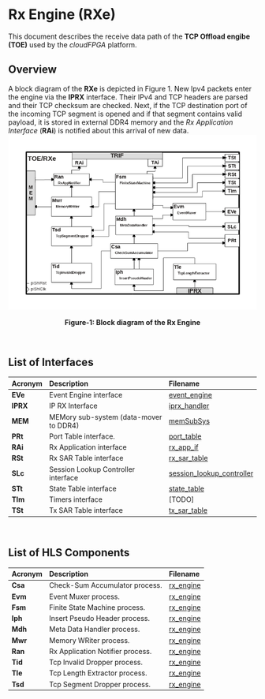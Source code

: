 # Rx Engine (RXe)
This document describes the receive data path of the **TCP Offload engibe (TOE)** used by the *cloudFPGA* platform.
 
## Overview
A block diagram of the **RXe** is depicted in Figure 1.
New Ipv4 packets enter the engine via the **IPRX** interface. 
Their IPv4 and TCP headers are parsed and their TCP checksum are checked.
Next, if the TCP destination port of the incoming TCP segment is opened and if that segment contains valid payload, 
it is stored in external DDR4 memory and the *Rx Application Interface* (**RAi**) is notified about this arrival of new data.
![Block diagram of the TOE/RXe](./images/Fig-TOE-RXe-Structure.bmp#center)
<p align="center"><b>Figure-1: Block diagram of the Rx Engine</b></p>
<br>

## List of Interfaces

| Acronym         | Description                                           | Filename
|:----------------|:------------------------------------------------------|:--------------
| **EVe**         | Event Engine interface                                | [event_engine](../../SRA/LIB/SHELL/LIB/hls/toe/src/event_engine/event_engine.cpp)
| **IPRX**        | IP RX Interface                                       | [iprx_handler](../../SRA/LIB/SHELL/LIB/hls/iprx_handler/src/iprx_handler.cpp) 
| **MEM**         | MEMory sub-system (data-mover to DDR4)                | [memSubSys](../../SRA/LIB/SHELL/LIB/hdl/mem/memSubSys.v)
| **PRt**         | Port Table interface.                                 | [port_table](../../SRA/LIB/SHELL/LIB/hls/toe/src/port_table/port_table.cpp)  
| **RAi**         | Rx Application interface                              | [rx_app_if](../../SRA/LIB/SHELL/LIB/hls/toe/src/rx_app_if/rx_app_if.cpp)
| **RSt**         | Rx SAR Table interface                                | [rx_sar_table](../../SRA/LIB/SHELL/LIB/hls/toe/src/rx_sar_table/rx_sar_table.cpp)
| **SLc**         | Session Lookup Controller interface                   | [session_lookup_controller](../../SRA/LIB/SHELL/LIB/hls/toe/src/session_lookup_controller/session_lookup_controller.cpp)
| **STt**         | State Table interface                                 | [state_table](../../SRA/LIB/SHELL/LIB/hls/toe/src/state_table/state_table.cpp)  
| **TIm**         | Timers interface                                      | [TODO]
| **TSt**         | Tx SAR Table interface                                | [tx_sar_table](../../SRA/LIB/SHELL/LIB/hls/toe/src/tx_sar_table/tx_sar_table.cpp)

<br>

## List of HLS Components

| Acronym         | Description                                           | Filename
|:----------------|:------------------------------------------------------|:--------------
| **Csa**         | Check-Sum Accumulator process.                        | [rx_engine](../../SRA/LIB/SHELL/LIB/hls/toe/src/rx_engine/src/rx_engine.cpp)
| **Evm**         | Event Muxer process.                                  | [rx_engine](../../SRA/LIB/SHELL/LIB/hls/toe/src/rx_engine/src/rx_engine.cpp)
| **Fsm**         | Finite State Machine process.                         | [rx_engine](../../SRA/LIB/SHELL/LIB/hls/toe/src/rx_engine/src/rx_engine.cpp)
| **Iph**         | Insert Pseudo Header process.                         | [rx_engine](../../SRA/LIB/SHELL/LIB/hls/toe/src/rx_engine/src/rx_engine.cpp)
| **Mdh**         | Meta Data Handler process.                            | [rx_engine](../../SRA/LIB/SHELL/LIB/hls/toe/src/rx_engine/src/rx_engine.cpp)
| **Mwr**         | Memory WRiter process.                                | [rx_engine](../../SRA/LIB/SHELL/LIB/hls/toe/src/rx_engine/src/rx_engine.cpp)
| **Ran**         | Rx Application Notifier process.                      | [rx_engine](../../SRA/LIB/SHELL/LIB/hls/toe/src/rx_engine/src/rx_engine.cpp)
| **Tid**         | Tcp Invalid Dropper process.                          | [rx_engine](../../SRA/LIB/SHELL/LIB/hls/toe/src/rx_engine/src/rx_engine.cpp)
| **Tle**         | Tcp Length Extractor process.                         | [rx_engine](../../SRA/LIB/SHELL/LIB/hls/toe/src/rx_engine/src/rx_engine.cpp)
| **Tsd**         | Tcp Segment Dropper process.                          | [rx_engine](../../SRA/LIB/SHELL/LIB/hls/toe/src/rx_engine/src/rx_engine.cpp)

<br>

